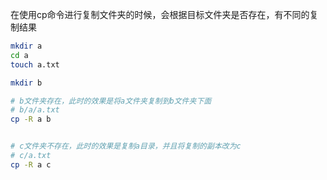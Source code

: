 在使用cp命令进行复制文件夹的时候，会根据目标文件夹是否存在，有不同的复制结果

```sh
mkdir a
cd a
touch a.txt

mkdir b

# b文件夹存在，此时的效果是将a文件夹复制到b文件夹下面
# b/a/a.txt
cp -R a b


# c文件夹不存在，此时的效果是复制a目录，并且将复制的副本改为c
# c/a.txt
cp -R a c
```